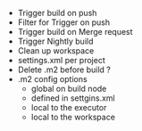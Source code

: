 * Trigger build on push 
* Filter for Trigger on push
* Trigger build on Merge request
* Trigger Nightly build
* Clean up workspace
* settings.xml per project
* Delete .m2 before build ?
* .m2 config options
  * global on build node 
  * defined in settgins.xml 
  * local to the executor
  * local to the workspace
  